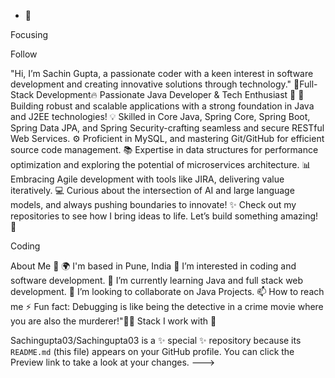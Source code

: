 - 🎯

Focusing

Follow

"Hi, I’m Sachin Gupta, a passionate coder with a keen interest in software development and creating innovative solutions through technology."
🚀Full-Stack Development🔥 Passionate Java Developer & Tech Enthusiast 🌟 🚀 Building robust and scalable applications with a strong foundation in Java and J2EE technologies! 💡 Skilled in Core Java, Spring Core, Spring Boot, Spring Data JPA, and Spring Security-crafting seamless and secure RESTful Web Services. ⚙️ Proficient in MySQL, and mastering Git/GitHub for efficient source code management. 📚 Expertise in data structures for performance optimization and exploring the potential of microservices architecture. 📊 Embracing Agile development with tools like JIRA, delivering value iteratively. 💻 Curious about the intersection of AI and large language models, and always pushing boundaries to innovate! ✨ Check out my repositories to see how I bring ideas to life. Let’s build something amazing! 🌟

Coding

About Me 👋
🌍 I'm based in Pune, India
👀 I’m interested in coding and software development.
🌱 I’m currently learning Java and full stack web development.
💞️ I’m looking to collaborate on Java Projects.
📫 How to reach me 
⚡ Fun fact: Debugging is like being the detective in a crime movie where you are also the murderer!"🕵️‍♂️
Stack I work with 🤖


Sachingupta03/Sachingupta03 is a ✨ special ✨ repository because its `README.md` (this file) appears on your GitHub profile.
You can click the Preview link to take a look at your changes.
--->

